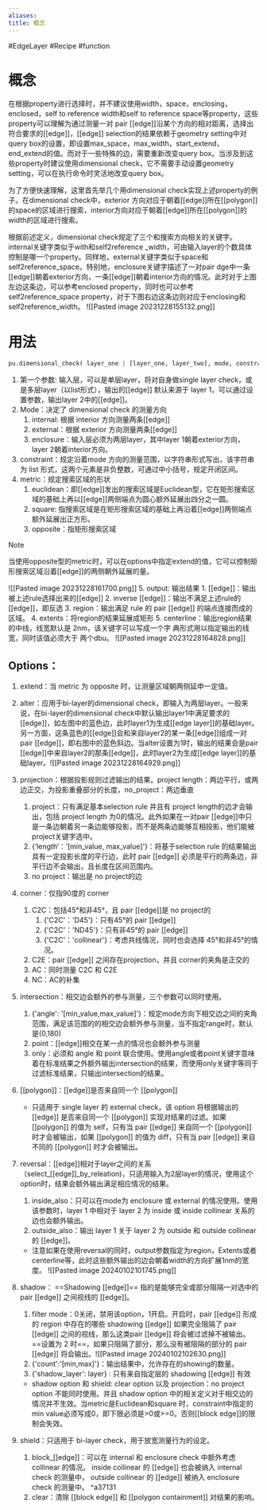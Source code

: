 ```yaml
---
aliases:
title: 概念
---
```


#EdgeLayer #Recipe #function
# 概念
在根据property进行选择时，并不建议使用width，space，enclosing，enclosed，self to reference width和self to reference space等property，这些property可以理解为通过测量一对 pair [[edge]]沿某个方向的相对距离，选择出符合要求的[[edge]]，[[edge]] selection的结果依赖于geometry setting中对query box的设置，即设置max_space，max_width，start_extend，end_extend的值。而对于一些特殊的边，需要重新改变query box。当涉及到这些property时建议使用dimensional check，它不需要手动设置geometry setting，可以在执行命令时灵活地改变query box。

为了方便快速理解，这里首先举几个用dimensional check实现上述property的例子。在dimensional check中，exterior 方向对应于朝着[[edge]]所在[[polygon]]的space的区域进行搜索，interior方向对应于朝着[[edge]]所在[[polygon]]的width的区域进行搜索。

根据前述定义，dimensional check规定了三个和搜索方向相关的关键字。internal关键字类似于with和self2reference _width，可由输入layer的个数具体控制是哪一个property。同样地，external关键字类似于space和self2reference_space。特别地，enclosure关键字描述了一对pair dge中一条[[edge]]朝着exterior方向，一条[[edge]]朝着interior方向的情况。此时对于上图左边这条边，可以参考enclosed property，同时也可以参考self2reference_space property，对于下图右边这条边则对应于enclosing和self2reference_width。
![[Pasted image 20231228155132.png]]


# 用法
```python
pu.dimensional_check( layer_one | [layer_one, layer_two], mode, constraint, metric, output, {extend, alter, projection, corner, intersection, polygon, reversal, shadow, shield})
```
1. 第一个参数: 输入层，可以是单层layer，将对自身做single layer check，或是多层layer（以list形式），输出的[[edge]] 默认来源于 layer 1，可以通过设置参数，输出layer 2中的[[edge]]。
2. Mode：决定了 dimensional check 的测量方向
	1. internal: 根据 interior 方向测量两条[[edge]]
	2. external：根据 exterior 方向测量两条[[edge]]
	3. enclosure：输入层必须为两层layer，其中layer 1朝着exterior方向，layer 2朝着interior方向。
3. constraint：规定沿着mode 方向的测量范围，以字符串形式写出，该字符串为 list 形式，这两个元素是非负整数，可通过中小括号，规定开闭区间。
4. metric：规定搜索区域的形状
	1. euclidean：即[[edge]]发出的搜索区域是Euclidean型，它在矩形搜索区域的基础上再以[[edge]]两侧端点为圆心额外延展出四分之一圆。
	2. square: 指搜索区域是在矩形搜索区域的基础上再沿着[[edge]]两侧端点额外延展出正方形。
	3. opposite：指矩形搜索区域
> [!note]
当使用opposite型的metric时，可以在options中指定extend的值，它可以控制矩形搜索区域沿着[[edge]]的两侧朝外延展的量。

![[Pasted image 20231228161700.png]]
5. output: 输出结果
	1. [[edge]]：输出被上述rule选择出来的[[edge]]
	2. inverse [[edge]]：输出不满足上述rule的[[edge]]，即反选
	3. region：输出满足 rule 的 pair [[edge]] 的端点连接而成的区域。
	4. extents：将region的结果延展成矩形
	5. centerline：输出region结果的中线，线宽默认是 2nm，该关键字可以写成一个字 典形式用以指定输出的线宽，同时该值必须大于 两个dbu。
	![[Pasted image 20231228164828.png]]
## Options：
1. extend：当 metric 为 opposite 时，让测量区域朝两侧延申一定值。
2. alter：应用于bi-layer的dimensional check，即输入为两层layer。一般来说，在bi-layer的dimensional check中默认输出layer1中满足要求的[[edge]]，如左图中的蓝色边，此时layer1为生成[[edge layer]]的基础layer。另一方面，这条蓝色的[[edge]]会和来自layer2的某一条[[edge]]组成一对pair [[edge]]，即右图中的蓝色斜边。当alter设置为1时，输出的结果会是pair [[edge]]中来自layer2的那条[[edge]]，此时layer2为生成[[edge layer]]的基础layer。![[Pasted image 20231228164929.png]]
3. projection：根据投影规则过滤输出的结果。project length：两边平行，或两边正交，为投影重叠部分的长度，no_project：两边垂直
	1. project：只有满足基本selection rule 并且有 project length的边才会输出，包括 project length 为0的情况。此外如果在一对pair [[edge]]中只是一条边朝着另一条边能够投影，而不是两条边能够互相投影，他们能被project关键字选中。
	2. {‘length‘：’\[min_value, max_value]'}：将基于selection rule 的结果输出具有一定投影长度的平行边，此时 pair [[edge]] 必须是平行的两条边，非平行边不会输出，且长度在区间范围内。
	3. no project：输出是 no project的边
4. corner：仅指90度的 corner
	1. C2C：包括45°和非45°，且 pair [[edge]]是 no project的
		1. {'C2C'：'D45'}：只有45°的 pair [[edge]]
		2. {'C2C'：'ND45'}：只有非45°的 pair [[edge]]
		3. {'C2C'：'collinear'}：考虑共线情况，同时也会选择 45°和非45°的情况。
	2. C2E：pair [[edge]] 之间存在projection，并且 corner的夹角是正交的
	3. AC：同时测量 C2C 和 C2E
	4. NC：AC的补集
5. intersection：相交边会额外的参与测量，三个参数可以同时使用。
	1. {'angle': '\[min_value,max_value]'}：规定mode方向下相交边之间的夹角范围，满足该范围的的相交边会额外参与测量，当不指定range时，默认是(0,180)
	2. point：[[edge]]相交在某一点的情况也会额外参与测量
	3. only：必须和 angle 和 point 联合使用。使用angle或者point关键字意味着在标准结果之外额外输出intersection的结果，而使用only关键字等同于过滤标准结果，只输出intersection的结果。
6. [[polygon]]：[[edge]]是否来自同一个 [[polygon]]
	- 只适用于 single layer 的 external check，该 option 将根据输出的 [[edge]] 是否来自同一个 [[polygon]] 实现对结果的过滤。如果 [[polygon]] 的值为 self，只有当 pair [[edge]] 来自同一个 [[polygon]] 时才会被输出，如果 [[polygon]] 的值为 diff，只有当 pair [[edge]] 来自不同的 [[polygon]] 时才会被输出。
7. reversal：[[edge]]相对于layer之间的关系（select_[[edge]]_by_releation)，只适用输入为2层layer的情况，使用这个option时，结果会额外输出满足相应情况的结果。
	1. inside_also：只可以在mode为 enclosure 或 external 的情况使用。使用该参数时，layer 1 中相对于 layer 2 为 inside 或 inside collinear 关系的边也会额外输出。
	2. outside_also：输出 layer 1 关于 layer 2 为 outside 和 outside collinear 的 [[edge]]。

	- 注意如果在使用reversal的同时，output参数指定为region，Extents或者centerline等，此时这些额外输出的边会朝着width的方向扩展1nm的宽度。
		![[Pasted image 20240102101745.png]]
8. shadow： ==Shadowing [[edge]]== 指的是能够完全或部分阻隔一对选中的 pair [[edge]] 之间视线的 [[edge]]。
	1. filter mode：0关闭，禁用该option，1开启。开启时，pair [[edge]] 形成的 region 中存在的哪些 shadowing [[edge]] 如果完全阻隔了 pair [[edge]] 之间的视线，那么这类pair [[edge]] 将会被过滤掉不被输出。==设置为 2 时==，如果只阻隔了部分，那么没有被阻隔的部分的 pair [[edge]] 将会输出。![[Pasted image 20240102102630.png]]
	2. {'count':'\[min,max\]'}：输出结果中，允许存在的showing的数量。
	3. {'shadow_layer': layer} : 只有来自指定层的 shadowing [[edge]] 有效
	- shadow option 和 shield: clear option 以及 projection：no project option 不能同时使用。并且 shadow option 中的相关定义对于相交边的情况并不生效。当metric是Euclidean和square 时，constraint中指定的min value必须写成0，即下限必须是>0或>=0。否则[[block edge]]的限制会失效。
9. shield：只适用于 bi-layer check，用于放宽测量行为的设定。
	1. block_[[edge]]：可以在 internal 和 enclosure check 中额外考虑 collinear 的情况。 inside collinear 的 [[edge]] 也会被纳入 internal check 的测量中， outside collinear 的 [[edge]] 被纳入 enclosure check 的测量中。 ^a37131
	2. clear：清除 [[block edge]] 和 [[polygon containment]] 对结果的影响。

